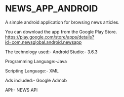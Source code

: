 # NEWS_APP_ANDROID
A simple android application for browsing news articles.

You can download the app from the Google Play Store.
https://play.google.com/store/apps/details?id=com.newsglobal.android.newsapp

The technology used:- Android Studio:- 3.6.3

Programming Language:-Java

Scripting Language:- XML

Ads included:- Google Admob

API:- NEWS API
